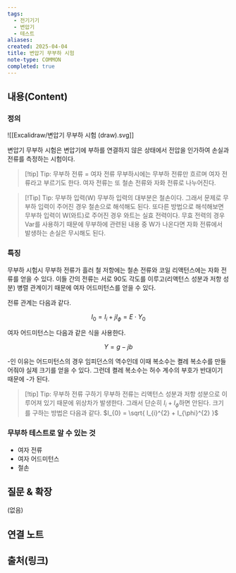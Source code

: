 ```yaml
---
tags:
  - 전기기기
  - 변압기
  - 테스트
aliases: 
created: 2025-04-04
title: 변압기 무부하 시험
note-type: COMMON
completed: true
---
```


## 내용(Content)

### 정의

![[Excalidraw/변압기 무부하 시험 (draw).svg]]

변압기 무부하 시험은 변압기에 부하를 연결하지 않은 상태에서 전압을 인가하여 손실과 전류를 측정하는 시험이다.

>[!tip] Tip: 무부하 전류 = 여자 전류
>무부하시에는 무부하 전류만 흐르며 여자 전류라고 부르기도 한다. 여자 전류는 또 철손 전류와 자화 전류로 나누어진다.

>[!Tip] Tip: 무부하 입력(W)
>무부하 입력의 대부분은 철손이다. 그래서 문제로 무부하 입력이 주어진 경우 철손으로 해석해도 된다. 또다른 방법으로 해석해보면 무부하 입력이 W(와트)로 주어진 경우 와트는 실효 전력이다. 무효 전력의 경우 Var를 사용하기 때문에 무부하에 관련된 내용 중 W가 나온다면 자화 전류에서 발생하는 손실은 무시해도 된다.


### 특징

무부하 시험시 무부하 전류가 흘러 철 저항에는 철손 전류와  코일 리액턴스에는 자화 전류를 얻을 수 있다. 이들 간의 전류는 서로 90도 각도를 이루고(리액턴스 성분과 저항 성분) 병렬 관계이기 때문에 여자 어드미턴스를 얻을 수 있다.

전류 관계는 다음과 같다.

$$
I_{0} = I_{i} + jI_{\phi} = E \cdot Y_{0}
$$

여자 어드미턴스는 다음과 같은 식을 사용한다.

$$
Y = g -jb
$$

-인 이유는 어드미턴스의 경우 임피던스의 역수인데 이때 복소수는 켤레 복소수를 만들어줘야 실제 크기를 얻을 수 있다. 그런데 켤레 복소수는 허수 계수의 부호가 반대이기 때문에 -가 된다.

>[!tip] Tip: 무부하 전류 구하기
>무부하 전류는 리액턴스 성분과 저항 성분으로 이루어져 있기 때문에 위상차가 발생한다. 그래서 단순히 $I_{i} + I_{\phi}$하면 안된다.
>크기를 구하는 방법은 다음과 같다.
>$I_{0} = \sqrt{ I_{i}^{2} + I_{\phi}^{2} }$

### 무부하 테스트로 알 수 있는 것

- 여자 전류
- 여자 어드미턴스
- 철손


## 질문 & 확장

(없음)

## 연결 노트

## 출처(링크)

